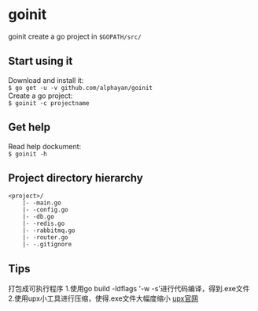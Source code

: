 # goinit    


goinit  create  a   go  project  in  `$GOPATH/src/`   


## Start using it

Download and install it:    
`$ go get -u -v github.com/alphayan/goinit`     
Create a go project:    
`$ goinit -c projectname`   

## Get help
Read help dockument:    
`$ goinit -h`

## Project directory hierarchy
``` 
<project>/       
    |- -main.go     
    |- -config.go       
    |- -db.go       
    |- -redis.go        
    |- -rabbitmq.go     
    |- -router.go
    |- -.gitignore
```
## Tips
打包成可执行程序
1.使用go build -ldflags '-w -s'进行代码编译，得到.exe文件
2.使用upx小工具进行压缩，使得.exe文件大幅度缩小 [upx官网](https://upx.github.io/ "点击upx下载")
